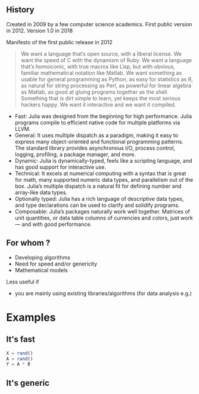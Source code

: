 ## History
Created in 2009 by a few computer science academics.
First public version in 2012.
Version 1.0 in 2018

Manifesto of the first public release in 2012

> We want a language that’s open source, with a liberal license. We want the speed of C with the dynamism of Ruby. We want a language that’s homoiconic, with true macros like Lisp, but with obvious, familiar mathematical notation like Matlab. We want something as usable for general programming as Python, as easy for statistics as R, as natural for string processing as Perl, as powerful for linear algebra as Matlab, as good at gluing programs together as the shell. Something that is dirt simple to learn, yet keeps the most serious hackers happy. We want it interactive and we want it compiled. 


- Fast: Julia was designed from the beginning for high performance. Julia programs compile to efficient native code for multiple platforms via LLVM.
- General: It uses multiple dispatch as a paradigm, making it easy to express many object-oriented and functional programming patterns. The standard library provides asynchronous I/O, process control, logging, profiling, a package manager, and more.
- Dynamic: Julia is dynamically-typed, feels like a scripting language, and has good support for interactive use.
- Technical: It excels at numerical computing with a syntax that is great for math, many supported numeric data types, and parallelism out of the box. Julia’s multiple dispatch is a natural fit for defining number and array-like data types.
- Optionally typed: Julia has a rich language of descriptive data types, and type declarations can be used to clarify and solidify programs.
- Composable: Julia’s packages naturally work well together. Matrices of unit quantities, or data table columns of currencies and colors, just work — and with good performance.


## For whom ?
- Developing algorithms
- Need for speed and/or genericity
- Mathematical models

Less useful if

- you are mainly using existing libraries/algorithms (for data analysis e.g.)




# Examples

## It's fast
```julia
X = rand()
A = rand()
Y = A * B
```


## It's generic


